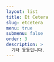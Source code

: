 ```yaml
---
layout: list
title: Et Cetera
slug: etcetera
menu: true
submenu: false
order: 3
description: >
  기타 등등입니다.  
---
```

